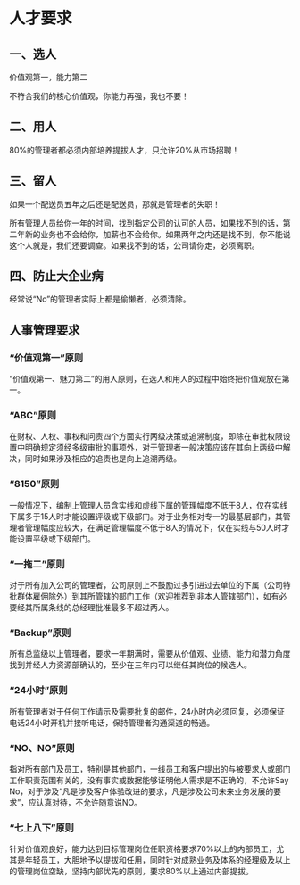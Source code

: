 # 人才要求

## 一、选人
价值观第一，能力第二

不符合我们的核心价值观，你能力再强，我也不要！

## 二、用人
80%的管理者都必须内部培养提拔人才，只允许20%从市场招聘！

## 三、留人
如果一个配送员五年之后还是配送员，那就是管理者的失职！

所有管理人员给你一年的时间，找到指定公司的认可的人员，如果找不到的话，第二年新的业务也不会给你，加薪也不会给你。如果两年之内还是找不到，你不能说这个人就是，我们还要调查。如果找不到的话，公司请你走，必须离职。

## 四、防止大企业病
经常说“No”的管理者实际上都是偷懒者，必须清除。


## 人事管理要求

### “价值观第一”原则
“价值观第一、魅力第二”的用人原则，在选人和用人的过程中始终把价值观放在第一。

### “ABC”原则
在财权、人权、事权和问责四个方面实行两级决策或追溯制度，即除在审批权限设置中明确规定须经多级审批的事项外，对于管理者一般决策应该在其向上两级中解决，同时如果涉及相应的追责也是向上追溯两级。

### “8150”原则 
一般情况下，编制上管理人员含实线和虚线下属的管理幅度不低于8人，仅在实线下属多于15人时才能设置评级或下级部门。对于业务相对专一的最基层部门，其管理者管理幅度应较大，在满足管理幅度不低于8人的情况下，仅在实线与50人时才能设置平级或下级部门。

### “一拖二”原则
对于所有加入公司的管理者，公司原则上不鼓励过多引进过去单位的下属（公司特批群体雇佣除外）到其所管辖的部门工作（欢迎推荐到非本人管辖部门），如有必要经其所属条线的总经理批准最多不超过两人。

### “Backup”原则
所有总监级以上管理者，要求一年期满时，需要从价值观、业绩、能力和潜力角度找到并经人力资源部确认的，至少在三年内可以继任其岗位的候选人。

### “24小时”原则
所有管理者对于任何工作请示及需要批复的邮件，24小时内必须回复，必须保证电话24小时开机并接听电话，保持管理者沟通渠道的畅通。

### “NO、NO”原则
指对所有部门及员工，特别是其他部门，一线员工和客户提出的与被要求人或部门工作职责范围有关的，没有事实或数据能够证明他人需求是不正确的，不允许Say No，对于涉及“凡是涉及客户体验改进的要求，凡是涉及公司未来业务发展的要求”，应认真对待，不允许随意说NO。
 
### “七上八下”原则
针对价值观良好，能力达到目标管理岗位任职资格要求70%以上的内部员工，尤其是年轻员工，大胆地予以提拔和任用，同时针对成熟业务及体系的经理级及以上的管理岗位空缺，坚持内部优先的原则，要求80%以上通过内部提拔。